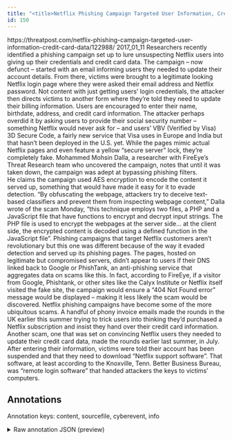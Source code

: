 ```yaml
---
title: "<title>Netflix Phishing Campaign Targeted User Information, Credit Card Data | Threatpost | The first stop for security news</title>"
id: 150
---
```


<title>Netflix Phishing Campaign Targeted User Information, Credit Card Data | Threatpost | The first stop for security news</title>
<source> https://threatpost.com/netflix-phishing-campaign-targeted-user-information-credit-card-data/122988/ </source>
<date> 2017_01_11 </date>
<text>
Researchers recently identified a phishing campaign set up to lure unsuspecting Netflix users into giving up their credentials and credit card data.
The campaign – now defunct – started with an email informing users they needed to update their account details.
From there, victims were brought to a legitimate looking Netflix login page where they were asked their email address and Netflix password.
Not content with just getting users’ login credentials, the attacker then directs victims to another form where they’re told they need to update their billing information.
Users are encouraged to enter their name, birthdate, address, and credit card information.
The attacker perhaps overdid it by asking users to provide their social security number – something Netflix would never ask for – and users’ VBV (Verified by Visa) 3D Secure Code, a fairly new service that Visa uses in Europe and India but that hasn’t been deployed in the U.S. yet.
While the pages mimic actual Netflix pages and even feature a yellow “secure server” lock, they’re completely fake.
Mohammed Mohsin Dalla, a researcher with FireEye’s Threat Research team who uncovered the campaign, notes that until it was taken down, the campaign was adept at bypassing phishing filters.
He claims the campaign used AES encryption to encode the content it served up, something that would have made it easy for it to evade detection.
“By obfuscating the webpage, attackers try to deceive text-based classifiers and prevent them from inspecting webpage content,” Dalla wrote of the scam Monday, “this technique employs two files, a PHP and a JavaScript file that have functions to encrypt and decrypt input strings.
The PHP file is used to encrypt the webpages at the server side… at the client side, the encrypted content is decoded using a defined function in the JavaScript file”.
Phishing campaigns that target Netflix customers aren’t revolutionary but this one was different because of the way it evaded detection and served up its phishing pages.
The pages, hosted on legitimate but compromised servers, didn’t appear to users if their DNS linked back to Google or PhishTank, an anti-phishing service that aggregates data on scams like this.
In fact, according to FireEye, if a visitor from Google, Phishtank, or other sites like the Calyx Institute or Netflix itself visited the fake site, the campaign would ensure a “404 Not Found error” message would be displayed – making it less likely the scam would be discovered.
Netflix phishing campaigns have become some of the more ubiquitous scams.
A handful of phony invoice emails made the rounds in the UK earlier this summer trying to trick users into thinking they’d purchased a Netflix subscription and insist they hand over their credit card information.
Another scam, one that was set on convincing Netflix users they needed to update their credit card data, made the rounds earlier last summer, in July.
After entering their information, victims were told their account has been suspended and that they need to download “Netflix support software”.
That software, at least according to the Knoxville, Tenn.
Better Business Bureau, was “remote login software” that handed attackers the keys to victims’ computers.
</text>



## Annotations

Annotation keys: content, sourcefile, cyberevent, info

<details>
<summary>Raw annotation JSON (preview)</summary>

```json
{
  "content": "Researchers recently identified a phishing campaign set up to lure unsuspecting Netflix users into giving up their credentials and credit card data. The campaign \u2013 now defunct \u2013 started with an email informing users they needed to update their account details. From there, victims were brought\u00a0to a legitimate looking Netflix login page where they were asked their email address and Netflix password. Not content with just getting users\u2019 login credentials, the attacker then directs victims to another form where they\u2019re told they need\u00a0to update their billing information. Users are encouraged to enter their name, birthdate, address, and credit card information. The attacker perhaps overdid it by asking users to provide their social security number \u2013 something Netflix would never ask for \u2013 and users\u2019 VBV (Verified by Visa) 3D Secure Code, a fairly new service that Visa uses in Europe and India but that hasn\u2019t been deployed in the U.S. yet. While the pages mimic actual Netflix pages and even feature a yellow \u201csecure server\u201d lock, they\u2019re completely fake. Mohammed Mohsin Dalla, a researcher with FireEye\u2019s Threat Research team who uncovered the campaign, notes that until it was taken down, the campaign was adept at bypassing phishing filters. He\u00a0claims the campaign used AES encryption to encode the content it served up, something that would have made it easy for it to evade detection. \u201cBy obfuscating the webpage, attackers try to deceive text-based classifiers and prevent them from inspecting webpage content,\u201d Dalla wrote of the scam Monday, \u201cthis technique employs two files, a PHP and a JavaScript file that have functions to encrypt and decrypt input strings. The PHP file is used to encrypt the webpages at the server side\u2026 at the client side, the encrypted content is decoded using a defined function in the JavaScript file\u201d. Phishing campaigns that target Netflix customers aren\u2019t revolutionary but this one was different because of the way it\u00a0evaded detection and served up its phishing pages. The pages, hosted on legitimate but compromised servers, didn\u2019t appear to users if their DNS linked back to Google or PhishTank, an anti-phishing service that aggregates data on scams like this. In fact, according to FireEye, if a visitor from Google, Phishtank, or other sites like\u00a0the Calyx Institute or Netflix itself visited the fake site, the campaign would ensure a \u201c404 Not Found error\u201d message would be displayed \u2013 making it less likely the scam would be discovered. Netflix phishing campaigns have become some of the more ubiquitous scams. A handful of phony invoice emails made the rounds in the UK earlier this summer trying to trick users into thinking they\u2019d purchased a Netflix subscription and insist they hand over their credit card information. Another scam, one that was set on convincing Netflix users they needed to update their credit card data, made the rounds earlier last summer, in July. After entering their information, victims were told their account has been suspended and that they need to download \u201cNetflix support software\u201d. That software, at least according to the Knoxville, Tenn. Better Business Bureau, was \u201cremote login software\u201d that handed attackers the keys to victims\u2019 computers.",
  "sourcefile": "150.txt",
  "cyberevent": {
    "hopper": [
      {
        "index": 0,
        "relation": "Same",
        "events": [
          {
            "index": "E9",
            "type": "Attack",
            "realis": "Actual",
            "nugget": {
              "startOffset": 149,
              "index": "T9",
              "endOffset": 161,
              "text": "The campaign"
            },
            "argument": [
              {
                "index": "T11",
                "text": "started with an email informing users",
                "endOffset": 21
```
</details>
